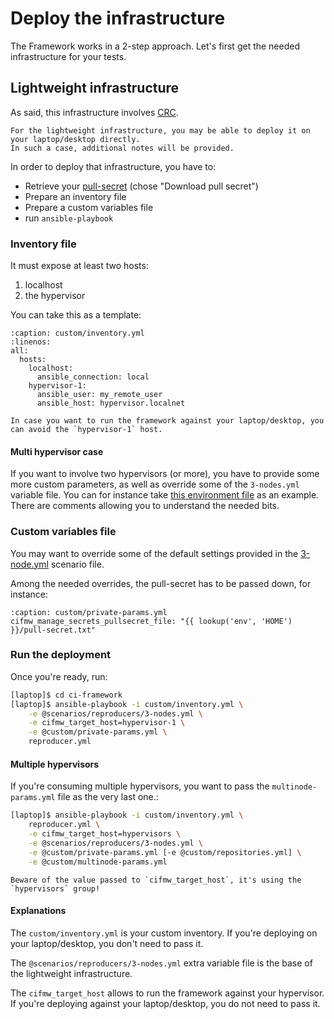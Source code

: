# Deploy the infrastructure

The Framework works in a 2-step approach. Let's first get the needed infrastructure for your tests.

## Lightweight infrastructure

As said, this infrastructure involves [CRC](https://crc.dev/crc/getting_started/getting_started/introducing/).

~~~{tip}
For the lightweight infrastructure, you may be able to deploy it on your laptop/desktop directly.
In such a case, additional notes will be provided.
~~~

In order to deploy that infrastructure, you have to:

- Retrieve your [pull-secret](https://console.redhat.com/openshift/create/local) (chose "Download pull secret")
- Prepare an inventory file
- Prepare a custom variables file
- run `ansible-playbook`

### Inventory file

It must expose at least two hosts:

1. localhost
2. the hypervisor

You can take this as a template:

~~~{code-block} YAML
:caption: custom/inventory.yml
:linenos:
all:
  hosts:
    localhost:
      ansible_connection: local
    hypervisor-1:
      ansible_user: my_remote_user
      ansible_host: hypervisor.localnet
~~~

~~~{tip}
In case you want to run the framework against your laptop/desktop, you can avoid the `hypervisor-1` host.
~~~

#### Multi hypervisor case

If you want to involve two hypervisors (or more), you have to provide some more custom parameters, as well
as override some of the `3-nodes.yml` variable file. You can for instance take
[this environment file](../files/multinode-params.yml) as an example. There are comments allowing you
to understand the needed bits.

### Custom variables file

You may want to override some of the default settings provided in the
[3-node.yml](https://github.com/openstack-k8s-operators/ci-framework/blob/main/scenarios/reproducers/3-nodes.yml)
scenario file.

Among the needed overrides, the pull-secret has to be passed down, for instance:

~~~{code-block} YAML
:caption: custom/private-params.yml
cifmw_manage_secrets_pullsecret_file: "{{ lookup('env', 'HOME') }}/pull-secret.txt"
~~~

### Run the deployment

Once you're ready, run:

```Bash
[laptop]$ cd ci-framework
[laptop]$ ansible-playbook -i custom/inventory.yml \
    -e @scenarios/reproducers/3-nodes.yml \
    -e cifmw_target_host=hypervisor-1 \
    -e @custom/private-params.yml \
    reproducer.yml
```

#### Multiple hypervisors

If you're consuming multiple hypervisors, you want to pass the `multinode-params.yml` file as the
very last one.:
```Bash
[laptop]$ ansible-playbook -i custom/inventory.yml \
    reproducer.yml \
    -e cifmw_target_host=hypervisors \
    -e @scenarios/reproducers/3-nodes.yml \
    -e @custom/private-params.yml [-e @custom/repositories.yml] \
    -e @custom/multinode-params.yml
```

~~~{warning}
Beware of the value passed to `cifmw_target_host`, it's using the `hypervisors` group!
~~~

#### Explanations

The `custom/inventory.yml` is your custom inventory. If you're deploying on your laptop/desktop, you don't need to
pass it.

The `@scenarios/reproducers/3-nodes.yml` extra variable file is the base of the lightweight infrastructure.

The `cifmw_target_host` allows to run the framework against your hypervisor. If you're deploying against your
laptop/desktop, you do not need to pass it.
